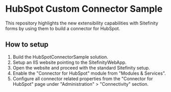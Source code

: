 # HubSpot Custom Connector Sample

This repository highlights the new extensibility capabilities with Sitefinity forms by using them to build a connector for HubSpot.

## How to setup

1. Build the HubSpotConnectorSample solution.
2. Setup an IIS website pointing to the SitefinityWebApp.
3. Open the website and proceed with the standard Sitefinity setup.
3. Enable the "Connector for HubSpot" module from "Modules & Services".
4. Configure all connector related properties from the "Connector for HubSpot" page under "Administration" > "Connectivity" section.
